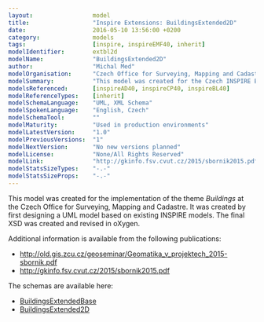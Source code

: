 ```yaml
---
layout:                 model
title:                  "Inspire Extensions: BuildingsExtended2D"
date:                   2016-05-10 13:56:00 +0200
category:               models
tags:                   [inspire, inspireEMF40, inherit]
modelIdentifier:        extbl2d
modelName:              "BuildingsExtended2D"
author:                 "Michal Med"
modelOrganisation:      "Czech Office for Surveying, Mapping and Cadastre"
modelSummary:           "This model was created for the Czech INSPIRE Buildings implementation."
modelsReferenced:       [inspireAD40, inspireCP40, inspireBL40]
modelReferenceTypes:    [inherit]
modelSchemaLanguage:    "UML, XML Schema"
modelSpokenLanguage:    "English, Czech"
modelSchemaTool:        ""
modelMaturity:          "Used in production environments"
modelLatestVersion:     "1.0"
modelPreviousVersions:  "1"
modelNextVersion:       "No new versions planned"
modelLicense:           "None/All Rights Reserved"
modelLink:              "http://gkinfo.fsv.cvut.cz/2015/sbornik2015.pdf"
modelStatsSizeTypes:    "-.-"
modelStatsSizeProps:    "-.-"
---
```


This model was created for the implementation of the theme *Buildings* at the Czech Office for Surveying, Mapping and Cadastre. It was created by first designing a UML model based on existing INSPIRE models. The final XSD was created and revised in oXygen.

Additional information is available from the following publications:

* http://old.gis.zcu.cz/geoseminar/Geomatika_v_projektech_2015-sbornik.pdf
* http://gkinfo.fsv.cvut.cz/2015/sbornik2015.pdf

The schemas are available here:
 
* [BuildingsExtendedBase](http://services.cuzk.cz/xsd/inspire/bu-ext/3.0/BuildingsExtendedBase.xsd)
* [BuildingsExtended2D](http://services.cuzk.cz/xsd/inspire/bu-ext2d/3.0/BuildingsExtended2D.xsd)